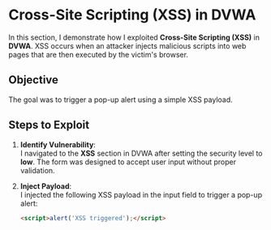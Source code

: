 # Cross-Site Scripting (XSS) in DVWA

In this section, I demonstrate how I exploited **Cross-Site Scripting (XSS)** in **DVWA**. XSS occurs when an attacker injects malicious scripts into web pages that are then executed by the victim's browser.

## Objective
The goal was to trigger a pop-up alert using a simple XSS payload.

## Steps to Exploit

1. **Identify Vulnerability**:  
   I navigated to the **XSS** section in DVWA after setting the security level to **low**. The form was designed to accept user input without proper validation.

2. **Inject Payload**:  
   I injected the following XSS payload in the input field to trigger a pop-up alert:
   ```html
   <script>alert('XSS triggered');</script>
